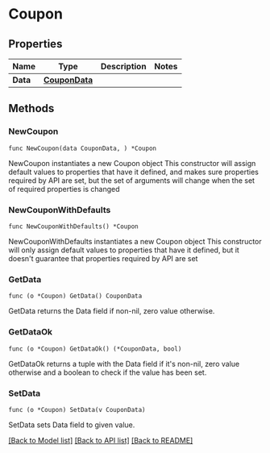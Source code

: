 # Coupon

## Properties

Name | Type | Description | Notes
------------ | ------------- | ------------- | -------------
**Data** | [**CouponData**](CouponData.md) |  | 

## Methods

### NewCoupon

`func NewCoupon(data CouponData, ) *Coupon`

NewCoupon instantiates a new Coupon object
This constructor will assign default values to properties that have it defined,
and makes sure properties required by API are set, but the set of arguments
will change when the set of required properties is changed

### NewCouponWithDefaults

`func NewCouponWithDefaults() *Coupon`

NewCouponWithDefaults instantiates a new Coupon object
This constructor will only assign default values to properties that have it defined,
but it doesn't guarantee that properties required by API are set

### GetData

`func (o *Coupon) GetData() CouponData`

GetData returns the Data field if non-nil, zero value otherwise.

### GetDataOk

`func (o *Coupon) GetDataOk() (*CouponData, bool)`

GetDataOk returns a tuple with the Data field if it's non-nil, zero value otherwise
and a boolean to check if the value has been set.

### SetData

`func (o *Coupon) SetData(v CouponData)`

SetData sets Data field to given value.



[[Back to Model list]](../README.md#documentation-for-models) [[Back to API list]](../README.md#documentation-for-api-endpoints) [[Back to README]](../README.md)


